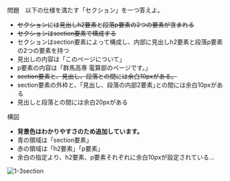 問題　以下の仕様を満たす「セクション」を一つ答えよ。

  - ~~セクションには見出しh2要素と段落p要素の2つの要素が含まれる~~
  - ~~セクションはsection要素で構成する~~
  - セクションはsection要素によって構成し、内部に見出しh2要素と段落p要素の2つの要素を持つ
  - 見出しの内容は「このページについて」
  - p要素の内容は「群馬高専 電算部のページです。」
  - ~~section要素と、見出し、段落との間には余白10pxがある。~~
  - section要素の外枠と、｢見出し、段落の内部2要素｣との間には余白10pxがある
  - 見出しと段落との間には余白20pxがある

構図
  - **背景色はわかりやすさのため追加しています。**
  - 青の領域は「section要素」
  - 赤の領域は「h2要素」「p要素」
  - 余白の指定より、h2要素、p要素それぞれに余白10pxが設定されている...

![1-3section](https://github.com/slerk3357/webGroup/assets/115073776/b7e950bf-38a3-47b1-af38-1467b0e6798a)
